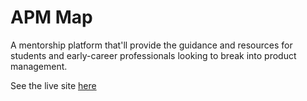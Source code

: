 # APM Map

A mentorship platform that'll provide the guidance and resources for students and early-career professionals looking to break into product management.

See the live site [here](https://apmmap.co)
